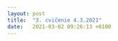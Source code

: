 ```yaml
---
layout: post
title:  "3. cvičenie 4.3.2021"
date:   2021-03-02 09:26:13 +0100
---
```


<!--
Medzi základné úlohy lineárnej algebry patrí riešenie sústavy lineárnych rovníc v tvare $\mathbb{A}\mathbf{x}=\mathbf{b}$

{: .centering}
$$\begin{pmatrix}
a_{11} & a_{12} & a_{13} & \dots & a_{1n} \\
a_{21} & a_{22} & a_{23} & \dots & a_{2n} \\
\dots  & \dots  & \dots  & \dots & \dots  \\
a_{n1} & a_{n2} & a_{n3} & \dots & a_{nn}
\end{pmatrix}
\begin{pmatrix}
x_1 \\ x_2 \\ \dots \\ x_n
\end{pmatrix}
=
\begin{pmatrix}
b_{1} \\ b_{2} \\ \dots \\ b_{n}
\end{pmatrix},
$$



kde $\mathbb{A}$ je regulárna matica typu $n \times n$, $\mathbf{b}$ je vektor pravej strany a $\mathbf{x}$ je riešenie sústavy. V praxi riešime i úlohy s maticami, ktoré majú $n$ rovníc a $m$ neznámych, kde neplatí $n=m$, či singulárne sústavy typu $n\times n$, ak si definujeme, aký typ riešenia hľadáme. Ďalšími základnymi úlohami sú výpočet inverznej matice, výpočet determinantu, či hľadanie vlastných čísel a vektorov matice.<br>

Na treťom a štvrtom cvičení budeme preberať predovšetkým riešenie sústavy lineárnych rovníc. Vo všeobecnosti tieto metódy delíme na priame (finitné), iteračné a gradientné metódy. Na tomto cvičení sa zameriame na priame metódy. <br>

Riešenie sústavy pomocou priamych metód pozostáva z dvoch častí:
1. <b>Priamy beh</b> - úprava matice na trojuholníkový alebo diagonálny tvar (okrem diagonály má všade nuly) 
2. <b>Spätný beh</b> - riešenie sústavy pre hornú/dolnú trojuholníkovú alebo diagonálnu maticu

<br>
Základné priame metódy sú:
- Gaussova eliminácia
- Gauss-Jordanova eliminácia
- LU metóda


Predtým než začneme, pozrite si [->základné príkazy lineárnej algebry v Matlabe<-](http://maslarova.github.io/cvicenie3/cviceni3a.pdf).
<br>


<span style="color:DarkGreen"> <font size="+2"><b>Gaussova eliminácia</b></font></span><br>

Gaussovu elimináciu dobre poznáte z lineárnej algebry. Priamy beh Gaussovej eliminácie spočíva v prevedení matice na hornú trojuholníkovú maticu. V počítači teda musíme v cykloch postupne nulovať všetky prvky pod diagonálou matice $\mathbb{A}$ (a pritom robiť aritmetické úpravy i vo vektore $\mathbf{b}$!).<bf>

V numerike sa musíme pozerať na presnosť riešenia sústavy. Kvôli konečnej presnosti čísel totiž môže dôjsť k zaokrúhľovacím chybám. Preto používame tzv. <b>pivoting</b>.
Pivot = $a_{11}$ = 1. prvok v prvom riadku a prvom stĺpci matice $\mathbb{A}$.
Význam a ukážku pivotingu si pozrite v tomto súbore: [->PIVOTING<-](http://maslarova.github.io/cvicenie3/priklad_pivoting.pdf). Všimnite si, ako zmena pivota upresnila riešenie!

<br>



Po získaní hornej trojuholníkovej matice musíme previesť spätný beh, teda riešime sústavu s hornou trojuholníkovou maticou $\mathbb{C}\mathbf{x}=\mathbf{d}$:

{: .centering}
$$
\begin{pmatrix}
c_{11} & c_{12} & c_{13} & \dots & \dots&  \dots & c_{1n} \\
0 & c_{22} & c_{23} & \dots & \dots&  \dots & c_{2n} \\
\dots  & \dots  & \dots &\dots&  & \dots  & \dots & \dots  \\
\dots  & \dots  & \dots& \dots&   & \dots  & \dots & \dots  \\


0 & 0 &  \dots& \dots& c_{n-2 n-2}  &c_{n-1 n-1}  & c_{n-1 n} \\

0 & 0 &  \dots& \dots& 0 &c_{n-1 n-1}  & c_{n-1 n} \\

0 & 0 & 0 & \dots &\dots & 0 &c_{nn} 
\end{pmatrix}
\begin{pmatrix}
x_1 \\ x_2 \\ \dots \\ \dots \\ x_{n-2} \\ x_{n-1}\\ x_n 
\end{pmatrix}
=
\begin{pmatrix}
d_{1} \\ d_{2} \\ \dots \\ \dots \\ d_{n-2} \\ d_{n-1} \\ d_{n}
\end{pmatrix}
$$

Jednotlivé prvky vektoru $x$ budeme dopočítavať zdola hore, od $x_n$, $x_{n-1}$, až po $x_1$. 



Prvok $x_n$ môžeme vypočítať ako

{: .centering}
$$c_{nn} x_n=d_n$$,

{: .centering}
$$x_n=d_n/c_{nn}$$.

Pokračujme ďalej prvkom $x_{n-1}$:

{: .centering}
$$c_{n-1 n-1} x_{n-1}+ c_{n-1 n}x_n=d_{n-1}$$,

{: .centering}
$$ x_{n-1}=\frac{d_{n-1}- c_{n-1 n}x_n}{c_{n-1 n-1}}$$

{: .centering}
$$ x_{n-1}=\frac{d_{n-1}- c_{n-1 n}d_n/c_{nn}}{c_{n-1 n-1}}$$


a $x_{n-2}$: 

{: .centering}
$$c_{n-2 n-2} x_{n-2}+c_{n-2 n-1} x_{n-1}+ c_{n-2 n}x_n=d_{n-2}$$,

{: .centering}
$$ x_{n-2}=\frac{d_{n-2}- c_{n-2 n}x_n-c_{n-2 n-1}x_{n-1}}{c_{n-2 n-2}}$$.


Z týchto úprav vidíme, že sa nám črtá všeobecný vzorec pre výpočet jednotlivých prvkov $\mathbf{x}$ v tvare:

{: .centering}
$$ x_{k}= \frac{1}{c_{kk}} \left( d_k-\sum_{j=k+1}^n c_{kj} x_j \right)$$




V nasledujúcom videu si ukážeme, ako počítať spätný beh v Matlabe pre trojuholníkovú maticu $\mathbb{A}$ v tvare:

{: .centering}
$$\begin{pmatrix}
8 & -1 & -2  \\
8 & 55 & -10  \\
0 & 80 & 3  \\ 
\end{pmatrix}
\begin{pmatrix}
x_1 \\ x_2 \\  x_3 
\end{pmatrix}
=
\begin{pmatrix}
0 \\ 80 \\  \\ 3
\end{pmatrix}$$


{: .centering}
{% include youtube.html id="NhrAJ1MVi8Y" %}

<br>
Program z videa si môžete stiahnuť [->tu<-](http://maslarova.github.io/cvicenie3/troj_matice.m).<br>

<span style="color:DarkGreen"> <font size="+2"><b>Gauss-Jordanova metóda</b></font></span><br>

Gauss Jordanova metóda je takmer identická s Gaussovou elimináciou. Rozdiel je v priamom behu, kde namiesto trojuholníkovej metice dostávame maticu s diaognálou s jedničkami. Keď teda v priamom behu získame trojuholníkovú maticu, budeme v úpravách pokračovať ďalej. Násobky riadkov budeme k sebe pričítať/odčítať tým spôsobom, aby sme vynulovali aj všetky prvky nad diagonálou (nielen pod diagonálou. Nakoniec riadky podelíme príslušnými konštantami, aby sme dostali na diagonále jedničky. Spätný beh bude v tomto prípade menej náročný. Stǎći, aby sme v jednom cykle priradili výsledné prvky vektoru $x_n,x_{n-1},x_{n-2}...x_{1}$.  

<span style="color:DarkGreen"> <font size="+2"><b>LU metóda</b></font></span><br>

Vysvetlenie a príklad LU metódy nájdeš v tomto súbore: [->LU metóda<-](http://maslarova.github.io/cvicenie4/LU.pdf). Interaktívnu LU metódu si môžete vyskúšať na [->tejto stránke<-](https://epxx.co/artigos/ludecomp.html).
Program na riešenie LU metódy v Matlabe si môžete pozrieť [->tu<-](http://maslarova.github.io/cvicenie3/lu_decom.m).

<span style="color:DarkGreen"> <font size="+2"><b>Špeciálne typy matíc</b></font></span><br>

Na prednáške ste si ukázali riešenie sústavy pre špeciálne typy matíc ako riedke, pásové matice, či matice blízke singulárnym.
V [->tomto programe<-](http://maslarova.github.io/cvicenie3/tridiagmat.m) si môžete vyskúšať riešenie sústavy pre špeciálny prípad pásovej matice: tridiagonálnu maticu, v tomto prípade tvaru
Prvý riadok v súbore 
Vyskúšajte vyriešiť napr. sústavu v tvare

{: .centering}
$$\begin{pmatrix}
3 & 8& 0& 0 \\
1 & 14 &9 &0  \\
0 &0.8 &1.5 & 7  \\
0 &0 &3  & 6  \\

\end{pmatrix}
\begin{pmatrix}
x_1 \\ x_2 \\  x_3 
\end{pmatrix}
=
\begin{pmatrix}
15 \\ 0.3 \\ 2 \\ 11 
\end{pmatrix}$$

Pre správne spustenie programu si do priečinku, kde si uložíte program navyše uložte súbor [->M3D.dat<-](http://maslarova.github.io/cvicenie3/M3D.dat).
Prvý riadok v tomto súbore zodpovedá prvkom pod diagonálou, druhý riadok prvkom na diagonále a tretí riadok prvkom nad diagonálou. Štvrtý riadok je vektorom pravej strany.


<b>Dochádzková úloha</b><br>
Každý z Vás dostane do MS Teams chatu správu so zadaním úlohy. PRE ZÍSKANIE 1 BODU ZA ÚLOHU ODOVZDAJTE ÚLOHU DO STREDY 10.3. do 23:59:59!

-->
